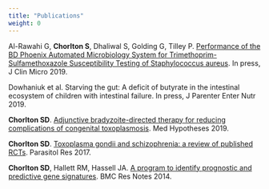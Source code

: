 ```yaml
---
title: "Publications"
weight: 0
---
```


Al-Rawahi G, **Chorlton S**, Dhaliwal S, Golding G, Tilley P. [Performance of the BD Phoenix Automated Microbiology System for Trimethoprim-Sulfamethoxazole Susceptibility Testing of Staphylococcus aureus](https://doi.org/10.1128/JCM.00994-19). In press, J Clin Micro 2019.

Dowhaniuk et al. Starving the gut: A deficit of butyrate in the intestinal ecosystem of children with intestinal failure. In press, J Parenter Enter Nutr 2019.

**Chorlton SD**. [Adjunctive bradyzoite-directed therapy for reducing complications of congenital toxoplasmosis](https://doi.org/10.1016/j.mehy.2019.109376). Med Hypotheses 2019.

**Chorlton SD**. [Toxoplasma gondii and schizophrenia: a review of published RCTs](http://rdcu.be/tBHx). Parasitol Res 2017.

**Chorlton SD**, Hallett RM, Hassell JA. [A program to identify prognostic and predictive gene signatures](https://bmcresnotes.biomedcentral.com/articles/10.1186/1756-0500-7-546). BMC Res Notes 2014.

